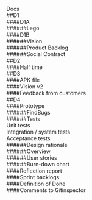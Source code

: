 Docs<br />
##D1<br />
####D1A<br />
######Lego<br />
        ####D1B<br />
######Vision<br />
######Product Backlog<br />
######Social Contract<br />
            ##D2<br />
        ####Half time<br />
    ##D3<br />
####APK file<br />
####Vision v2<br />
####Feedback from customers<br />
    ##D4<br />
####Prototype<br />
######FindBugs<br />
######Tests<br />
Unit tests<br />
Integration / system tests<br />
Acceptance tests<br />
######Design rationale<br />
######Overview<br />
######User stories<br />
######Burn-down chart<br />
####Reflection report<br />
####Sprint backlogs<br />
####Definition of Done<br />
####Comments to Gitinspector


